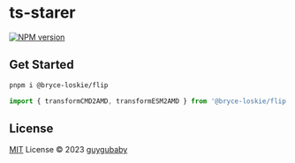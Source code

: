 # ts-starer

[![NPM version](https://img.shields.io/npm/v/@bryce-loskie/flip?color=a1b858&label=)](https://www.npmjs.com/package/@bryce-loskie/flip)

## Get Started

```bash
pnpm i @bryce-loskie/flip
```

```ts
import { transformCMD2AMD, transformESM2AMD } from '@bryce-loskie/flip'
```

## License

[MIT](./LICENSE) License © 2023 [guygubaby](https://github.com/guygubaby)
